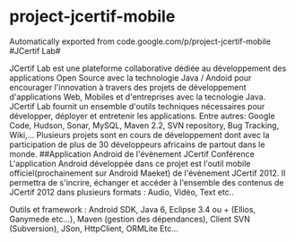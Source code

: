 # project-jcertif-mobile
Automatically exported from code.google.com/p/project-jcertif-mobile
#JCertif Lab#

JCertif Lab est une plateforme collaborative dédiée au développement des applications Open Source avec la technologie Java / Andoid pour encourager l'innovation à travers des projets de développement d'applications Web, Mobiles et d'entreprises avec la tecnologie Java. JCertif Lab fournit un ensemble d'outils techniques nécessaires pour développer, déployer et entretenir les applications. Entre autres: Google Code, Hudson, Sonar, MySQL, Maven 2.2, SVN repository, Bug Tracking, Wiki,... Plusieurs projets sont en cours de développement dont avec la participation de plus de 30 développeurs africains de partout dans le monde.
##Application Android de l'évènement JCertif Conférence
L'application Android développée dans ce projet est l'outil mobile officiel(prochainement sur Android Maeket) de l'évènement JCertif 2012. Il permettra de s'incrire, échanger et accéder à l'ensemble des contenus de JCertif 2012 dans plusieurs formats : Audio, Vidéo, Text etc..

Outils et framework : Android SDK, Java 6, Eclipse 3.4 ou + (Ellios, Ganymede etc...), Maven (gestion des dépendances), Client SVN (Subversion), JSon, HttpClient, ORMLite Etc... 
